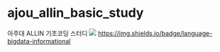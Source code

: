 # ajou_allin_basic_study
아주대 ALLIN 기초코딩 스터디
[<img src="https://img.shields.io/badge/Firebase-FFCA28?style=flat-square&logo=firebase&logoColor=white"/>](https://img.shields.io/badge/language-python-blue)
https://img.shields.io/badge/language-bigdata-informational
